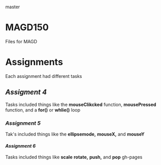 master
# MAGD150
Files for MAGD 
# Assignments 
Each assignment had different tasks  
## _Assigment 4_
Tasks included things like the **mouseClikcked** function, 
**mousePressed** function, and a **for()** or **whlie()** loop 
### _Assignment 5_
Tak's included things like the **ellipsemode,**
**mouseX,** and **mouseY**
#### _Assignment 6_
Tasks included things like **scale** 
**rotate,** **push,** and **pop** 
gh-pages
